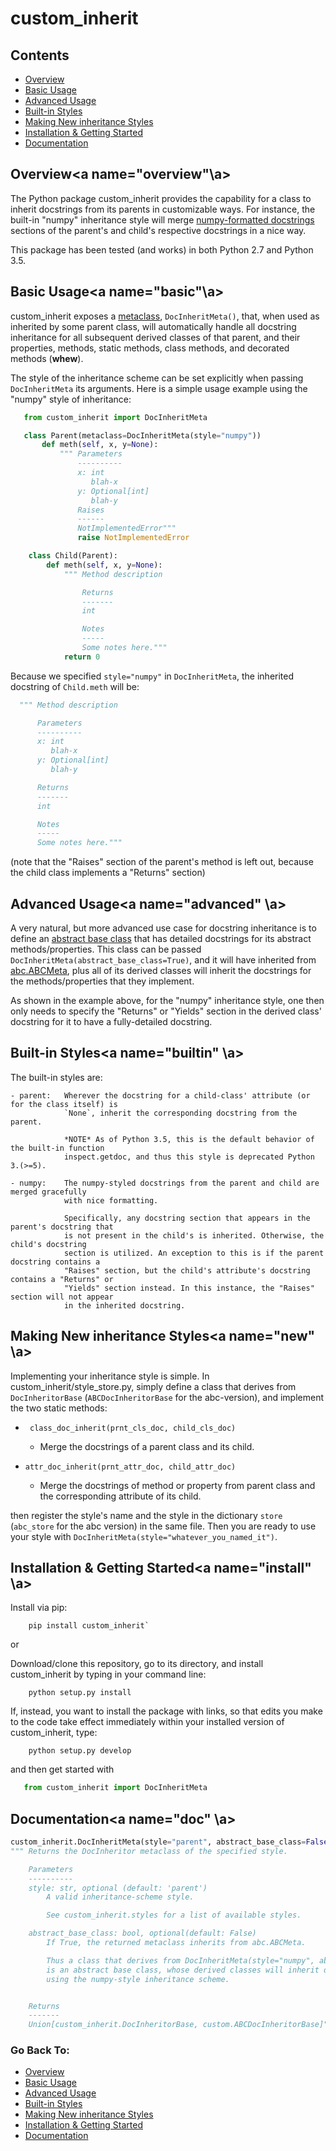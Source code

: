 # custom_inherit

## Contents
 - [Overview](#overview)
 - [Basic Usage](#basic)
 - [Advanced Usage](#advanced)
 - [Built-in Styles](#builtin)
 - [Making New inheritance Styles](#new)
 - [Installation & Getting Started](#install)
 - [Documentation](#doc)

## Overview<a name="overview"\a>
The Python package custom_inherit provides the capability for a class to inherit docstrings from its parents in customizable ways. For instance, the built-in "numpy" inheritance style will merge [numpy-formatted docstrings](https://github.com/numpy/numpy/blob/master/doc/HOWTO_DOCUMENT.rst.txt#docstring-standard)
sections of the parent's and child's respective docstrings in a nice way.

This package has been tested (and works) in both Python 2.7 and Python 3.5.  

## Basic Usage<a name="basic"\a>
custom_inherit exposes a  [metaclass](https://docs.python.org/3/reference/datamodel.html#customizing-class-creation), `DocInheritMeta()`, that, when used as inherited by some parent class, will automatically handle all docstring inheritance for all subsequent derived classes of that parent, and their properties, methods, static methods, class methods, and decorated methods (**whew**).

The style of the inheritance scheme can be set explicitly when passing `DocInheritMeta` its arguments. Here is a simple usage example using the "numpy" style of inheritance:

```python
   from custom_inherit import DocInheritMeta

   class Parent(metaclass=DocInheritMeta(style="numpy"))
       def meth(self, x, y=None):
           """ Parameters
               ----------
               x: int
                  blah-x
               y: Optional[int]
                  blah-y
               Raises
               ------
               NotImplementedError"""
               raise NotImplementedError

    class Child(Parent):
        def meth(self, x, y=None):
            """ Method description

                Returns
                -------
                int

                Notes
                -----
                Some notes here."""
            return 0
```

Because we specified `style="numpy"` in `DocInheritMeta`, the inherited docstring of `Child.meth` will be:

```python
  """ Method description

      Parameters
      ----------
      x: int
         blah-x
      y: Optional[int]
         blah-y

      Returns
      -------
      int

      Notes
      -----
      Some notes here."""
```
(note that the "Raises" section of the parent's method is left out, because the child
 class implements a "Returns" section)

## Advanced Usage<a name="advanced" \a>
A very natural, but more advanced use case for docstring inheritance is to define an [abstract base class](https://docs.python.org/3/library/abc.html#abc.ABCMeta) that has detailed docstrings for its abstract methods/properties. This class can be passed `DocInheritMeta(abstract_base_class=True)`, and it will have inherited from [abc.ABCMeta](https://docs.python.org/3/library/abc.html#abc.ABCMeta), plus all of its derived classes will inherit the docstrings for the methods/properties that they implement.

As shown in the example above, for the "numpy" inheritance style, one then only needs to specify the "Returns" or "Yields" section in the derived class' docstring for it to have a fully-detailed docstring.

## Built-in Styles<a name="builtin" \a>

The built-in styles are:

    - parent:   Wherever the docstring for a child-class' attribute (or for the class itself) is
                `None`, inherit the corresponding docstring from the parent.

                *NOTE* As of Python 3.5, this is the default behavior of the built-in function
                inspect.getdoc, and thus this style is deprecated Python 3.(>=5).

    - numpy:    The numpy-styled docstrings from the parent and child are merged gracefully
                with nice formatting.

                Specifically, any docstring section that appears in the parent's docstring that
                is not present in the child's is inherited. Otherwise, the child's docstring
                section is utilized. An exception to this is if the parent docstring contains a
                "Raises" section, but the child's attribute's docstring contains a "Returns" or
                "Yields" section instead. In this instance, the "Raises" section will not appear 
				in the inherited docstring.

## Making New inheritance Styles<a name="new" \a>
Implementing your inheritance style is simple. In custom_inherit/style_store.py,
simply define a class that derives from `DocInheritorBase` (`ABCDocInheritorBase` for the abc-version), and implement the two static methods:

- ` class_doc_inherit(prnt_cls_doc, child_cls_doc)`

   - Merge the docstrings of a parent class and its child.

- `attr_doc_inherit(prnt_attr_doc, child_attr_doc)`

  - Merge the docstrings of method or property from parent class and the corresponding attribute of its child.

then register the style's name and the style in the dictionary `store` (`abc_store` for the abc version) in the same file. Then you are ready to use your style with `DocInheritMeta(style="whatever_you_named_it")`.

## Installation & Getting Started<a name="install" \a>
Install via pip:

```
    pip install custom_inherit`
```

or

Download/clone this repository, go to its directory, and install custom_inherit by typing in your command line:

```
    python setup.py install
```

If, instead, you want to install the package with links, so that edits you make to the code take
effect immediately within your installed version of custom_inherit, type:

```
    python setup.py develop
```

and then get started with

```python
   from custom_inherit import DocInheritMeta
```

## Documentation<a name="doc" \a>
```python
custom_inherit.DocInheritMeta(style="parent", abstract_base_class=False)
""" Returns the DocInheritor metaclass of the specified style.

    Parameters
    ----------
    style: str, optional (default: 'parent')
        A valid inheritance-scheme style.

        See custom_inherit.styles for a list of available styles.

    abstract_base_class: bool, optional(default: False)
        If True, the returned metaclass inherits from abc.ABCMeta.

        Thus a class that derives from DocInheritMeta(style="numpy", abstract_base_class=True)
        is an abstract base class, whose derived classes will inherit docstrings
        using the numpy-style inheritance scheme.


    Returns
    -------
    Union[custom_inherit.DocInheritorBase, custom.ABCDocInheritorBase]"""
```

### Go Back To:
 - [Overview](#overview)
 - [Basic Usage](#basic)
 - [Advanced Usage](#advanced)
 - [Built-in Styles](#builtin)
 - [Making New inheritance Styles](#new)
 - [Installation & Getting Started](#install)
 - [Documentation](#doc)
